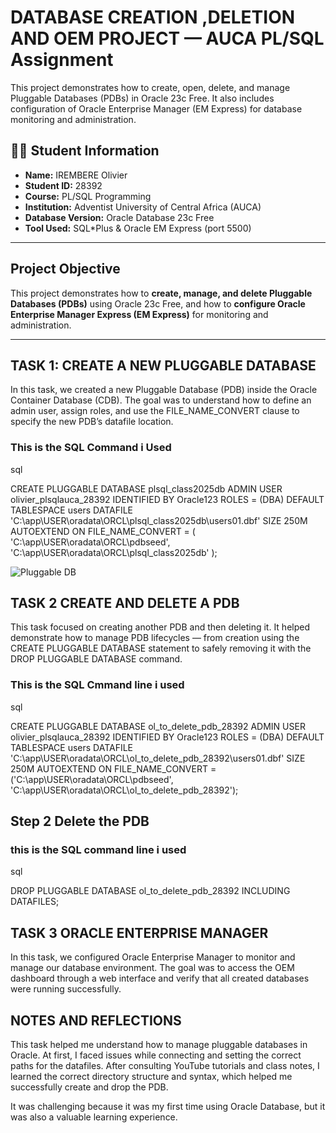 
# DATABASE CREATION ,DELETION AND OEM PROJECT — AUCA PL/SQL Assignment

This project demonstrates how to create, open, delete, and manage Pluggable Databases (PDBs) in Oracle 23c Free. It also includes configuration of Oracle Enterprise Manager (EM Express) for database monitoring and administration.


## 👨‍💻 Student Information
- **Name:** IREMBERE Olivier  
- **Student ID:** 28392  
- **Course:** PL/SQL Programming  
- **Institution:** Adventist University of Central Africa (AUCA)  
- **Database Version:** Oracle Database 23c Free  
- **Tool Used:** SQL*Plus & Oracle EM Express (port 5500)

---

## Project Objective
This project demonstrates how to **create, manage, and delete Pluggable Databases (PDBs)** using Oracle 23c Free, and how to **configure Oracle Enterprise Manager Express (EM Express)** for monitoring and administration.

---

## TASK 1: CREATE A NEW PLUGGABLE DATABASE 
In this task, we created a new Pluggable Database (PDB) inside the Oracle Container Database (CDB).
The goal was to understand how to define an admin user, assign roles, and use the FILE_NAME_CONVERT clause to specify the new PDB’s datafile location.

### This is  the SQL Command i Used
sql

CREATE PLUGGABLE DATABASE plsql_class2025db 
ADMIN USER olivier_plsqlauca_28392 IDENTIFIED BY Oracle123 
ROLES = (DBA)
DEFAULT TABLESPACE users 
DATAFILE 'C:\app\USER\oradata\ORCL\plsql_class2025db\users01.dbf' 
SIZE 250M AUTOEXTEND ON 
FILE_NAME_CONVERT = (
  'C:\app\USER\oradata\ORCL\pdbseed\', 
  'C:\app\USER\oradata\ORCL\plsql_class2025db\'
);

![Pluggable DB](https://raw.githubusercontent.com/IREMBERE/IrembereOlivier_plsqlauca_28392/raw/main/creatig%20pluggable%20database.png?raw=true)

## TASK 2 CREATE AND DELETE A PDB 

This task focused on creating another PDB and then deleting it.
It helped demonstrate how to manage PDB lifecycles — from creation using the CREATE PLUGGABLE DATABASE statement to safely removing it with the DROP PLUGGABLE DATABASE command.

### This is the SQL Cmmand line i used 

sql

CREATE PLUGGABLE DATABASE ol_to_delete_pdb_28392 
ADMIN USER olivier_plsqlauca_28392 IDENTIFIED BY Oracle123 
ROLES = (DBA) 
DEFAULT TABLESPACE users 
DATAFILE 'C:\app\USER\oradata\ORCL\ol_to_delete_pdb_28392\users01.dbf' SIZE 250M AUTOEXTEND ON 
FILE_NAME_CONVERT = ('C:\app\USER\oradata\ORCL\pdbseed\', 'C:\app\USER\oradata\ORCL\ol_to_delete_pdb_28392\');

## Step 2 Delete the PDB

### this is the SQL command line i used 
sql

DROP PLUGGABLE DATABASE ol_to_delete_pdb_28392 INCLUDING DATAFILES;

## TASK 3 ORACLE ENTERPRISE MANAGER
In this task, we configured Oracle Enterprise Manager to monitor and manage our database environment.
The goal was to access the OEM dashboard through a web interface and verify that all created databases were running successfully.



## NOTES AND REFLECTIONS

This task helped me understand how to manage pluggable databases in Oracle.
At first, I faced issues while connecting and setting the correct paths for the datafiles.
After consulting YouTube tutorials and class notes, I learned the correct directory structure and syntax, which helped me successfully create and drop the PDB.

It was challenging because it was my first time using Oracle Database, but it was also a valuable learning experience.





